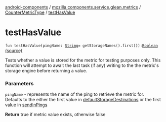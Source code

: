 [android-components](../../index.md) / [mozilla.components.service.glean.metrics](../index.md) / [CounterMetricType](index.md) / [testHasValue](./test-has-value.md)

# testHasValue

`fun testHasValue(pingName: `[`String`](https://kotlinlang.org/api/latest/jvm/stdlib/kotlin/-string/index.html)` = getStorageNames().first()): `[`Boolean`](https://kotlinlang.org/api/latest/jvm/stdlib/kotlin/-boolean/index.html) [(source)](https://github.com/mozilla-mobile/android-components/blob/master/components/service/glean/src/main/java/mozilla/components/service/glean/metrics/CounterMetricType.kt#L65)

Tests whether a value is stored for the metric for testing purposes only. This function will
attempt to await the last task (if any) writing to the the metric's storage engine before
returning a value.

### Parameters

`pingName` - represents the name of the ping to retrieve the metric for.  Defaults
    to the either the first value in [defaultStorageDestinations](default-storage-destinations.md) or the first
    value in [sendInPings](send-in-pings.md)

**Return**
true if metric value exists, otherwise false

